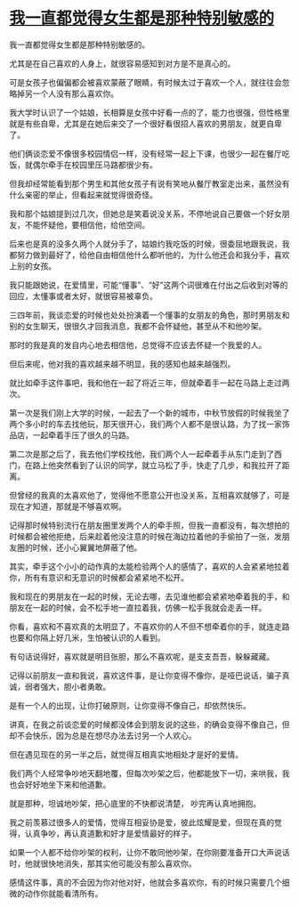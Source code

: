 # [我一直都觉得女生都是那种特别敏感的](https://github.com/platojobs/SFLOG/issues/270)

我一直都觉得女生都是那种特别敏感的。

尤其是在自己喜欢的人身上，就很容易感知到对方是不是真心的。

可是女孩子也偏偏都会被喜欢蒙蔽了眼睛，有时候太过于喜欢一个人，就往往会忽略掉另一个人没有那么喜欢你。

我大学时认识了一个姑娘，长相算是女孩中好看一点的了，能力也很强，但性格里就是有些自卑，尤其是在她后来交了一个很好看很招人喜欢的男朋友，就更自卑了。

他们俩谈恋爱不像很多校园情侣一样，没有经常一起上下课，也很少一起在餐厅吃饭，就偶尔牵手在校园里压马路都很少有。

但我却经常能看到那个男生和其他女孩子有说有笑地从餐厅教室走出来，虽然没有什么亲密的举止，但看起来就觉得很奇怪。

我和那个姑娘提到过几次，但她总是笑着说没关系，不停地说自己要做一个好女朋友，不能怀疑他，要相信他，给他空间。

后来也是真的没多久两个人就分手了，姑娘约我吃饭的时候，很委屈地跟我说，我都努力做到最好了，给他自由相信他什么都听他的，为什么他还会和我分手，喜欢上别的女孩。

我只能跟她说，在爱情里，可能“懂事”、“好”这两个词很难在付出之后收到对等的回应，太懂事或者太好，就很容易被辜负。

三四年前，我谈恋爱的时候也处处扮演着一个懂事的女朋友的角色，那时男朋友和别的女生聊天，很很久才回我消息，我都不会怀疑他，甚至从不和他吵架。

那时的我是真的发自内心地去相信他，总觉得不应该去怀疑一个我爱的人。

但后来呢，他对我的喜欢越来越不明显，我的感知也越来越强烈。

就比如牵手这件事吧，我和他在一起了将近三年，但就牵着手一起在马路上走过两次。

第一次是我们刚上大学的时候，一起去了一个新的城市，中秋节放假的时候我坐了两个多小时的车去找他玩，那天很开心，我们两个人都不是很认路，为了找一家饰品店，一起牵着手压了很久的马路。

第二次是那之后了，我去他们学校找他，我们两个人一起牵着手从东门走到了西门，在路上他突然看到了认识的同学，就立马松了手，快走了几步，和我拉开了距离。

但曾经的我真的太喜欢他了，觉得他不愿意公开也没关系，互相喜欢就够了，可是现在才知道，那就是不够喜欢啊。

记得那时候特别流行在朋友圈里发两个人的牵手照，但我一直都没有，每次想拍的时候都会被他拒绝，后来趁着他没注意的时候在海边拉着他的手偷拍了一张，发朋友圈的时候，还小心翼翼地屏蔽了他。

其实，牵手这个小小的动作真的太能检验两个人的感情了，喜欢的人会紧紧地拉着你，所有有意识和无意识的时候都会紧紧地不松开。

我和现在的男朋友在一起的时候，无论去哪，去见谁他都会紧紧地牵着我的手，和朋友在一起的时候，会不松手地一直拉着我，仿佛一松手我就会走丢一样。

你看，喜欢和不喜欢真的太明显了，不喜欢你的人不但不想牵着你的手，就连走路也要和你隔上好几米，生怕被认识的人看到。

有句话说得好，喜欢就是明目张胆，那么不喜欢呢，是支支吾吾，躲躲藏藏。

记得以前朋友一直和我说，喜欢这件事，是让你变得不像你，是哑巴说话，骗子真诚，弱者强大，胆小者勇敢。

是有一个人的出现，让你打破原则，让你变得不像自己，却依然快乐。

讲真，在我之前谈恋爱的时候都没体会到朋友说的这些，的确会变得不像自己，但却不会快乐，因为总是在想尽办法去讨另一个人欢心。

但在遇见现在的另一半之后，就觉得互相真实地相处才是好的爱情。

我们两个人经常争吵地天翻地覆，但每次吵架之后，他都能放下一切，来哄我，我也会好好地坐下来和他道歉。

就是那种，坦诚地吵架，把心底里的不快都说清楚， 吵完再认真地拥抱。

我之前羡慕过很多人的爱情，觉得互相妥协是爱，彼此炫耀是爱，但现在真的觉得，认真争吵，再认真道歉和好才是爱情最好的样子。

如果一个人都不给你吵架的权利，让你不敢同他吵架，在你刚要准备开口大声说话时，他就很快地消失，那其实他可能没有那么喜欢你。

感情这件事，真的不会因为你对他对好，他就会多喜欢你，有的时候只需要几个细微的动作你就能看清所有。